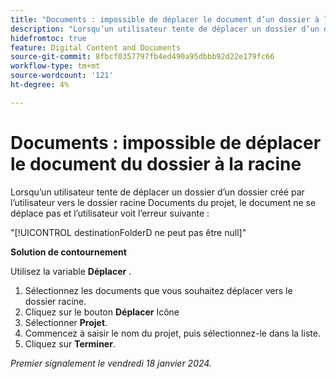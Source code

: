 ```yaml
---
title: "Documents : impossible de déplacer le document d’un dossier à la racine"
description: "Lorsqu’un utilisateur tente de déplacer un dossier d’un dossier créé par l’utilisateur vers le dossier racine Documents du projet, le document ne se déplace pas et l’utilisateur voit une erreur."
hidefromtoc: true
feature: Digital Content and Documents
source-git-commit: 8fbcf0357797fb4ed490a95dbbb92d22e179fc66
workflow-type: tm+mt
source-wordcount: '121'
ht-degree: 4%

---
```



# Documents : impossible de déplacer le document du dossier à la racine

Lorsqu’un utilisateur tente de déplacer un dossier d’un dossier créé par l’utilisateur vers le dossier racine Documents du projet, le document ne se déplace pas et l’utilisateur voit l’erreur suivante :

&quot;[!UICONTROL destinationFolderD ne peut pas être null]&quot;

**Solution de contournement**

Utilisez la variable **Déplacer** .

1. Sélectionnez les documents que vous souhaitez déplacer vers le dossier racine.
1. Cliquez sur le bouton **Déplacer** Icône
1. Sélectionner **Projet**.
1. Commencez à saisir le nom du projet, puis sélectionnez-le dans la liste.
1. Cliquez sur **Terminer**.

_Premier signalement le vendredi 18 janvier 2024._
